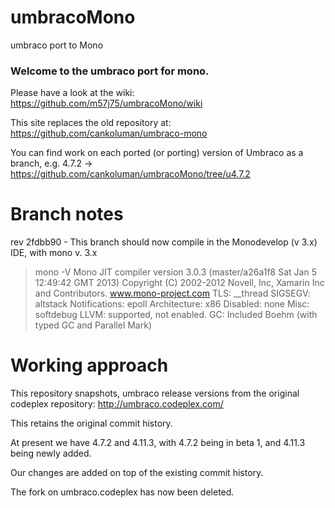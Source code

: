 umbracoMono
===========

umbraco port to Mono

### Welcome to the umbraco port for mono.

Please have a look at the wiki: 
https://github.com/m57j75/umbracoMono/wiki

This site replaces the old repository at:
https://github.com/cankoluman/umbraco-mono

You can find work on each ported (or porting) version of Umbraco
as a branch, 
e.g. 4.7.2 -> https://github.com/cankoluman/umbracoMono/tree/u4.7.2

# Branch notes
rev 2fdbb90 - This branch should now compile in the Monodevelop (v 3.x) IDE, with mono
v. 3.x

>mono -V 
Mono JIT compiler version 3.0.3 (master/a26a1f8 Sat Jan  5 12:49:42 GMT 2013)
Copyright (C) 2002-2012 Novell, Inc, Xamarin Inc and Contributors. www.mono-project.com
	TLS:           __thread
	SIGSEGV:       altstack
	Notifications: epoll
	Architecture:  x86
	Disabled:      none
	Misc:          softdebug 
	LLVM:          supported, not enabled.
	GC:            Included Boehm (with typed GC and Parallel Mark)


# Working approach 
This repository snapshots, umbraco release versions 
from the original codeplex repository: http://umbraco.codeplex.com/

This retains the original commit history.

At present we have 4.7.2 and 4.11.3, with 4.7.2 being in beta 1, 
and 4.11.3 being newly added.

Our changes are added on top of the existing commit history.

The fork on umbraco.codeplex has now been deleted.
